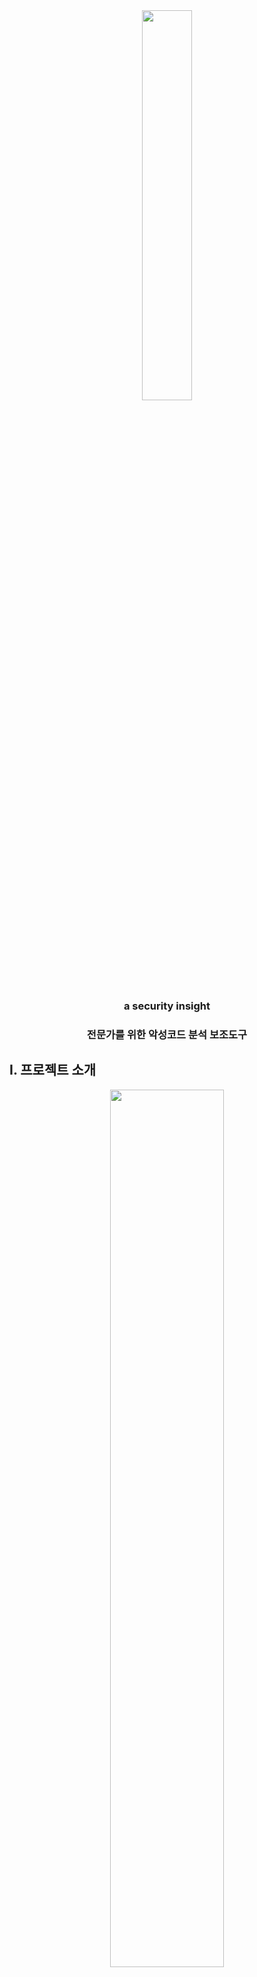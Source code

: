 <center><img src="https://user-images.githubusercontent.com/28583588/77559176-2eda5d80-6eff-11ea-9ee8-17e391765665.png" width="40%" height="40%"></center>

<center><h3>a security insight</h3></center>

<center><h3>전문가를 위한 악성코드 분석 보조도구</h3></center>


## I. 프로젝트 소개 

<center><img src="https://user-images.githubusercontent.com/28583588/76727702-11d3bb00-6798-11ea-8ba7-ea47c24383e5.png" width="60%" height="60%"></center>

 AV-Test의 통계 조사에 따르면 매일 약 350,000 개의 악성코드가 새로 생성되고 있으며, 2019년에는 매달 평균적으로 약 12,075,800 개의 악성코드가 새로 생성되었습니다.
최근 자동 분석도구가 발전하고 있으나 100%의 정확도를 갖지 않기 때문에 일부 파일에 대해서 전문가의 개입이 필수적입니다.

<center><img src="https://user-images.githubusercontent.com/28583588/77532079-806ef200-6ed7-11ea-84d4-808a06fb34d4.png" width="80%" height="80%"></center>

 AhnLab에 따르면 전문가가 한개의 악성코드를 분석하는데는 최소 몇시간, 최대 몇주가 소요됩니다.
그러나, 악성코드 자동분석도구의 연구는 활발한 반면 전문가를 위한 악성코드 분석도구의 연구와 투자는 턱없이 부족합니다.

 본 프로젝트의 목표는 딥러닝 기반 악성코드 분석 보조도구를 개발하는 것입니다. 파일을 입력으로 받아 disassemble을 수행한 뒤, opcode 중 악성 행위를 수행하는 부분을 요약하는 소프트웨어를 개발함으로써 적은 인력으로도 악성코드를 효과적으로 분석할 수 있는 소프트웨어를 개발할 것입니다.


## II. Abstract
 According to AV-test statistics, 350,000 new malicious codes are generated every day, and in 2019, an average of 12,075,800 new malicious codes were generated each month.
Experts intervention is essential for some files, as automated analysis tools have recently evolved but do not have 100% accuracy.

 According to AnLab, it takes at least hours and weeks for an expert to analyze a malicious code.
However, research on automatic analysis tools of malicious code is active, but research and investment of malicious code analysis aids for experts is insufficient.

 The goal of this project is to develop deep learning-based malware analysis aids.
After receiving the file as input, we will develop software that summarizes the parts that perform malicious behavior between opcode so that we can effectively analyze malicious code with a small number of people. 


## III 소개 영상
  

[![image](https://user-images.githubusercontent.com/28583588/77656906-e3d05100-6fb7-11ea-96f1-abd8fb22457e.png)](https://youtu.be/5gRVqjZ8mxI)


## III 소개 영상
  

[![image](https://user-images.githubusercontent.com/28583588/77656906-e3d05100-6fb7-11ea-96f1-abd8fb22457e.png)](https://youtu.be/tHDYGAmak0A)



## IV 팀 소개


<center><img src="https://user-images.githubusercontent.com/28583588/78563697-5b26a000-7856-11ea-85ec-dff4b6b0019f.png" width="30%" height="30%"></center>

```markdown
지도 교수 : 윤명근 교수님
```

<center><img src="https://user-images.githubusercontent.com/28583588/76730511-bf49cd00-679e-11ea-9065-d62f41262244.jpg" width="30%" height="30%"></center>

```markdown
이름 : 손현기
담당 : 팀장 / 인공지능 구현, 파서 개발, 웹 백엔드 개발, ELK 구축
```

<center><img src="https://user-images.githubusercontent.com/28583588/76606717-1e68d100-6556-11ea-8047-d6524dfa9e70.jpg" width="30%" height="30%"></center>

```markdown
이름 : 김주환
담당 : 동향조사, 문서작업, 인공지능 구현
```

<center><img src="https://user-images.githubusercontent.com/28583588/76606671-06914d00-6556-11ea-8a88-957cdb2f6b84.jpg" width="30%" height="30%"></center>

```markdown
이름 : 김호준
담당 : 자료조사, 웹 프론트 개발
```

<center><img src="https://user-images.githubusercontent.com/28583588/76729219-f1a5fb00-679b-11ea-98c3-8590ce8e0fec.jpg" width="30%" height="30%"></center>

```markdown
이름 : 오예린
담당 : ELK 구축, 디자이너, 웹 기획
```

<center><img src="https://user-images.githubusercontent.com/28583588/76734837-1653a000-67a7-11ea-8a96-7ea094ff1b8b.jpg" width="30%" height="30%"></center>

```markdown
이름 : 이동윤
담당 : 인공지능 구현, 크롤러 개발
```

<center><img src="https://user-images.githubusercontent.com/28583588/77657335-81c41b80-6fb8-11ea-9afb-30370dca3c29.jpg" width="30%" height="30%"></center>

```markdown
이름 : ruslan
담당 : 파서 개발, 웹 프론트 개발
```



